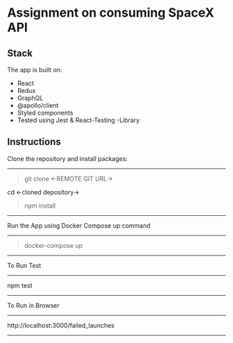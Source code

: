 # Assignment on consuming SpaceX API

## Stack

The app is built on:
* React
* Redux
* GraphQL 
* @apollo/client
* Styled components
* Tested using Jest & React-Testing -Library

## Instructions

Clone the repository and install packages:
*************
> git clone <-REMOTE GIT URL->

cd <-cloned depository->

> npm install
*************

Run the App using Docker Compose up command
*******************
> docker-compose up
*******************

To Run Test
****************
npm test
****************

To Run in Browser
****************
http://localhost:3000/failed_launches
****************
